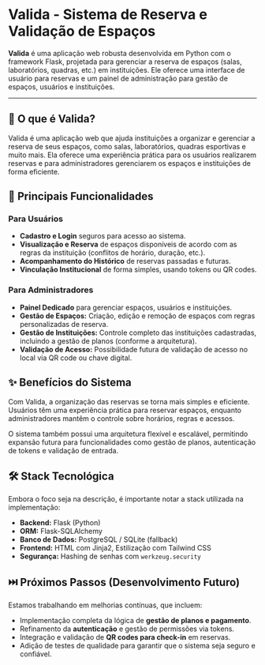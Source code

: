 # Valida - Sistema de Reserva e Validação de Espaços

**Valida** é uma aplicação web robusta desenvolvida em Python com o framework Flask, projetada para gerenciar a reserva de espaços (salas, laboratórios, quadras, etc.) em instituições. Ele oferece uma interface de usuário para reservas e um painel de administração para gestão de espaços, usuários e instituições.

---

## 🌟 O que é Valida?

Valida é uma aplicação web que ajuda instituições a organizar e gerenciar a reserva de seus espaços, como salas, laboratórios, quadras esportivas e muito mais. 
Ela oferece uma experiência prática para os usuários realizarem reservas e para administradores gerenciarem os espaços e instituições de forma eficiente.

## 🚀 Principais Funcionalidades

### Para Usuários
* **Cadastro e Login** seguros para acesso ao sistema.
* **Visualização e Reserva** de espaços disponíveis de acordo com as regras da instituição (conflitos de horário, duração, etc.).
* **Acompanhamento do Histórico** de reservas passadas e futuras.
* **Vinculação Institucional** de forma simples, usando tokens ou QR codes.

### Para Administradores
* **Painel Dedicado** para gerenciar espaços, usuários e instituições.
* **Gestão de Espaços:** Criação, edição e remoção de espaços com regras personalizadas de reserva.
* **Gestão de Instituições:** Controle completo das instituições cadastradas, incluindo a gestão de planos (conforme a arquitetura).
* **Validação de Acesso:** Possibilidade futura de validação de acesso no local via QR code ou chave digital.

## ✨ Benefícios do Sistema

Com Valida, a organização das reservas se torna mais simples e eficiente. Usuários têm uma experiência prática para reservar espaços, enquanto administradores mantêm o controle sobre horários, regras e acessos. 

O sistema também possui uma arquitetura flexível e escalável, permitindo expansão futura para funcionalidades como gestão de planos, autenticação de tokens e validação de entrada.

## 🛠️ Stack Tecnológica

Embora o foco seja na descrição, é importante notar a stack utilizada na implementação:

* **Backend:** Flask (Python)
* **ORM:** Flask-SQLAlchemy
* **Banco de Dados:** PostgreSQL / SQLite (fallback)
* **Frontend:** HTML com Jinja2, Estilização com Tailwind CSS
* **Segurança:** Hashing de senhas com `werkzeug.security`

## ⏭️ Próximos Passos (Desenvolvimento Futuro)

Estamos trabalhando em melhorias contínuas, que incluem:

* Implementação completa da lógica de **gestão de planos e pagamento**.
* Refinamento da **autenticação** e gestão de permissões via tokens.
* Integração e validação de **QR codes para check-in** em reservas.
* Adição de testes de qualidade para garantir que o sistema seja seguro e confiável.
